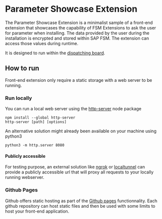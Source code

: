 # Parameter Showcase Extension

The Parameter Showcase Extension is a minimalist sample of a front-end extension that showcases the capability of FSM Extensions to ask the user for parameter when installing.
The data provided by the user during the installation is encrypted and stored within SAP FSM. The extension can access those values during runtime.

It is designed to run within the [dispatching board](https://help.sap.com/viewer/fsm_extensions/Cloud/en-US/dispatching-board.html).

## How to run

Front-end extension only require a static storage with a web server to be running.

### Run locally

You can run a local web server using the [http-server](https://www.npmjs.com/package/http-server) node package
```
npm install --global http-server
http-server [path] [options]
```

An alternative solution might already been available on your machine using python3
```
python3 -m http.server 8080
```

#### Publicly accessible

For testing purpose, an external solution like [ngrok](https://ngrok.com/) or [localtunnel](https://github.com/localtunnel/localtunnel) can provide a publicly accessible url that will proxy all requests to your locally running webserver.

### Github Pages

Github offers static hosting as part of the [Github pages](https://pages.github.com/) functionnality. Each github repository can host static files and then be used with some limits to host your front-end application.
